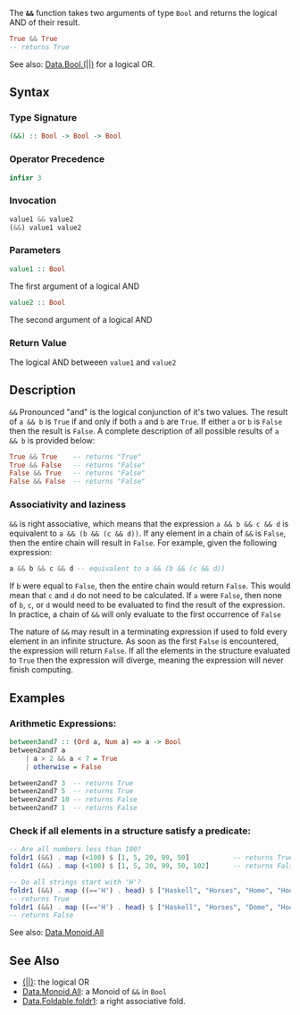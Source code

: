 The <strong>`&&`</strong> function takes two arguments of type `Bool` and returns the logical AND of their result.

```haskell
True && True
-- returns True
```

See also: [Data.Bool.(||)]((||).md) for a logical OR.

## Syntax
### Type Signature

```haskell
(&&) :: Bool -> Bool -> Bool
```

### Operator Precedence

```haskell
infixr 3
```

### Invocation

```haskell
value1 && value2
(&&) value1 value2
```

### Parameters

```haskell
value1 :: Bool
```
The first argument of a logical AND

```haskell
value2 :: Bool
```
The second argument of a logical AND

### Return Value

The logical AND betweeen `value1` and `value2`

## Description

`&&` Pronounced "and" is the logical conjunction of it's two values. The result of `a && b` is `True` if and only if both `a` and `b` are `True`. If either `a` or `b` is `False` then the result is `False`. A complete description of all possible results of `a && b` is provided below:

```haskell
True && True    -- returns "True"
True && False   -- returns "False"
False && True   -- returns "False"
False && False  -- returns "False"
```

### Associativity and laziness

`&&` is right associative, which means that the expression `a && b && c && d` is equivalent to `a && (b && (c && d))`. If any element in a chain of `&&` is `False`, then the entire chain will result in `False`. For example, given the following expression:

```haskell
a && b && c && d -- equivalent to a && (b && (c && d))
```

If `b` were equal to `False`, then the entire chain would return `False`. This would mean that `c` and `d` do not need to be calculated. If `a` were `False`, then none of `b`, `c`, or `d` would need to be evaluated to find the result of the expression. In practice, a chain of `&&` will only evaluate to the first occurrence of `False`

The nature of `&&` may result in a terminating expression if used to fold every element in an infinite structure. As soon as the first `False` is encountered, the expression will return `False`. If all the elements in the structure evaluated to `True` then the expression will diverge, meaning the expression will never finish computing.

## Examples

### Arithmetic Expressions:

```haskell
between3and7 :: (Ord a, Num a) => a -> Bool
between2and7 a 
    | a > 2 && a < 7 = True 
    | otherwise = False

between2and7 3  -- returns True
between2and7 5  -- returns True
between2and7 10 -- returns False
between2and7 1  -- returns False
```

### Check if all elements in a structure satisfy a predicate:
```haskell
-- Are all numbers less than 100?
foldr1 (&&) . map (<100) $ [1, 5, 20, 99, 50]           -- returns True
foldr1 (&&) . map (<100) $ [1, 5, 20, 99, 50, 102]      -- returns False

-- Do all strings start with 'H'?
foldr1 (&&) . map ((=='H') . head) $ ["Haskell", "Horses", "Home", "Hoogle"]
-- returns True
foldr1 (&&) . map ((=='H') . head) $ ["Haskell", "Horses", "Dome", "Hoogle"]
-- returns False
```

See also: [Data.Monoid.All](../Monoid/All.md)

## See Also

* [(||)]((||).md): the logical OR
* [Data.Monoid.All](../Monoid/All.md): a Monoid of `&&` in `Bool`
* [Data.Foldable.foldr1](../Foldable/foldr1.md): a right associative fold.
